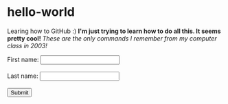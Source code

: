 # hello-world
Learing how to GitHub :) 
<b> I'm just trying to learn how to do all this. It seems pretty cool! </b>
<i> These are the only commands I remember from my computer class in 2003! </i>
<form action="/action_page.php">
  <label for="fname">First name:</label>
  <input type="text" id="fname" name="fname"><br><br>
  <label for="lname">Last name:</label>
  <input type="text" id="lname" name="lname"><br><br>
  <input type="submit" value="Submit">
</form>
